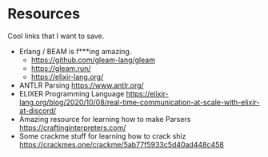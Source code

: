 # Resources 

Cool links that I want to save. 

* Erlang / BEAM is f***ing amazing.
  * https://github.com/gleam-lang/gleam
  * https://gleam.run/ 
  * https://elixir-lang.org/
* ANTLR Parsing https://www.antlr.org/
* ELIXER Programming Language https://elixir-lang.org/blog/2020/10/08/real-time-communication-at-scale-with-elixir-at-discord/
* Amazing resource for learning how to make Parsers https://craftinginterpreters.com/
* Some crackme stuff for learning how to crack shiz https://crackmes.one/crackme/5ab77f5933c5d40ad448c458
